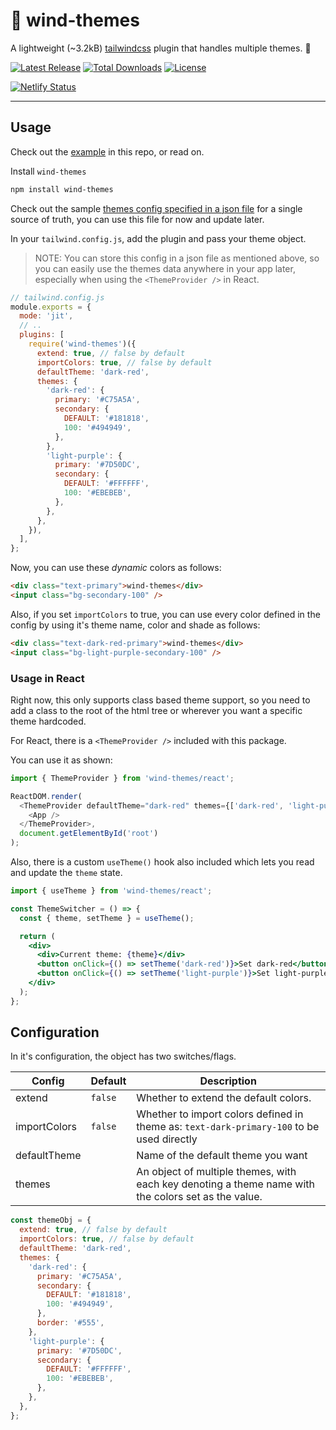 # 🎨 wind-themes

A lightweight (~3.2kB) [tailwindcss](https://tailwindcss.com) plugin that handles multiple themes. 🎨

<p>

<a href="https://github.com/tailwindcss/wind-themes/releases"><img src="https://img.shields.io/npm/v/wind-themes.svg" alt="Latest Release"></a>
<a href="https://www.npmjs.com/package/wind-themes"><img src="https://img.shields.io/npm/dt/wind-themes.svg" alt="Total Downloads"></a>
<a href="https://github.com/tailwindcss/tailwindcss/blob/master/LICENSE"><img src="https://img.shields.io/npm/l/tailwindcss.svg" alt="License"></a>

</p>

<a href="https://wind-themes.netlify.app"><img src="https://api.netlify.com/api/v1/badges/4db8f230-0b65-48d8-9205-989e99842a1c/deploy-status" alt="Netlify Status"/></a>

---

## Usage

Check out the [example](./example) in this repo, or read on.

Install `wind-themes`

```sh
npm install wind-themes
```

Check out the sample [themes config specified in a json file](./themes.json) for a single source of truth, you can use this file for now and update later.

In your `tailwind.config.js`, add the plugin and pass your theme object.

> NOTE: You can store this config in a json file as mentioned above, so you can easily use the themes data anywhere in your app later, especially when using the `<ThemeProvider />` in React.

```js
// tailwind.config.js
module.exports = {
  mode: 'jit',
  // ..
  plugins: [
    require('wind-themes')({
      extend: true, // false by default
      importColors: true, // false by default
      defaultTheme: 'dark-red',
      themes: {
        'dark-red': {
          primary: '#C75A5A',
          secondary: {
            DEFAULT: '#181818',
            100: '#494949',
          },
        },
        'light-purple': {
          primary: '#7D50DC',
          secondary: {
            DEFAULT: '#FFFFFF',
            100: '#EBEBEB',
          },
        },
      },
    }),
  ],
};
```

Now, you can use these _dynamic_ colors as follows:

```html
<div class="text-primary">wind-themes</div>
<input class="bg-secondary-100" />
```

Also, if you set `importColors` to true, you can use every color defined in the config by using it's theme name, color and shade as follows:

```html
<div class="text-dark-red-primary">wind-themes</div>
<input class="bg-light-purple-secondary-100" />
```

### Usage in React

Right now, this only supports class based theme support, so you need to add a class to the root of the html tree or wherever you want a specific theme hardcoded.

For React, there is a `<ThemeProvider />` included with this package.

You can use it as shown:

```js
import { ThemeProvider } from 'wind-themes/react';

ReactDOM.render(
  <ThemeProvider defaultTheme="dark-red" themes={['dark-red', 'light-purple']}>
    <App />
  </ThemeProvider>,
  document.getElementById('root')
);
```

Also, there is a custom `useTheme()` hook also included which lets you read and update the `theme` state.

```jsx
import { useTheme } from 'wind-themes/react';

const ThemeSwitcher = () => {
  const { theme, setTheme } = useTheme();

  return (
    <div>
      <div>Current theme: {theme}</div>
      <button onClick={() => setTheme('dark-red')}>Set dark-red</button>
      <button onClick={() => setTheme('light-purple')}>Set light-purple</button>
    </div>
  );
};
```

## Configuration

In it's configuration, the object has two switches/flags.

| Config       | Default | Description                                                                                         |
| ------------ | ------- | --------------------------------------------------------------------------------------------------- |
| extend       | `false` | Whether to extend the default colors.                                                               |
| importColors | `false` | Whether to import colors defined in theme as: `text-dark-primary-100` to be used directly           |
| defaultTheme |         | Name of the default theme you want                                                                  |
| themes       |         | An object of multiple themes, with each key denoting a theme name with the colors set as the value. |

```js
const themeObj = {
  extend: true, // false by default
  importColors: true, // false by default
  defaultTheme: 'dark-red',
  themes: {
    'dark-red': {
      primary: '#C75A5A',
      secondary: {
        DEFAULT: '#181818',
        100: '#494949',
      },
      border: '#555',
    },
    'light-purple': {
      primary: '#7D50DC',
      secondary: {
        DEFAULT: '#FFFFFF',
        100: '#EBEBEB',
      },
    },
  },
};
```
